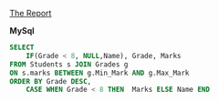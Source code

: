 [The Report](https://www.hackerrank.com/challenges/the-report/problem)

**MySql** 
```sql
SELECT 
    IF(Grade < 8, NULL,Name), Grade, Marks
FROM Students s JOIN Grades g
ON s.marks BETWEEN g.Min_Mark AND g.Max_Mark
ORDER BY Grade DESC,
    CASE WHEN Grade < 8 THEN  Marks ELSE Name END
```